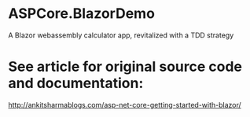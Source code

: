 # ASPCore.BlazorDemo

A Blazor webassembly calculator app, revitalized with a TDD strategy

# See article for original source code and documentation: 
http://ankitsharmablogs.com/asp-net-core-getting-started-with-blazor/
